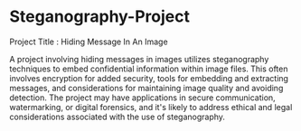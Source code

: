 # Steganography-Project
Project Title : Hiding Message In An Image

A project involving hiding messages in images utilizes steganography techniques to embed confidential information within image files. This often involves encryption for added security, tools for embedding and extracting messages, and considerations for maintaining image quality and avoiding detection. The project may have applications in secure communication, watermarking, or digital forensics, and it's likely to address ethical and legal considerations associated with the use of steganography.









